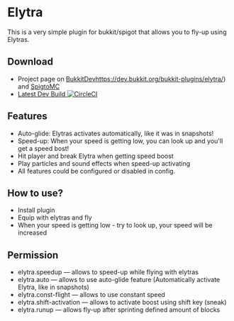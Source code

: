 # Elytra
This is a very simple plugin for bukkit/spigot that allows you to fly-up using Elytras.

## Download
* Project page on [BukkitDev]()https://dev.bukkit.org/bukkit-plugins/elytra/) and [SpigtoMC](https://www.spigotmc.org/resources/elytra.19284/)
* [Latest Dev Build  ![CircleCI](https://circleci.com/gh/fromgate/Elytra.svg?style=shield)](https://circleci.com/gh/fromgate/Elytra)

## Features
* Auto-glide: Elytras activates automatically, like it was in snapshots!
* Speed-up: When your speed is getting low, you can look up and you'll get a speed bost!
* Hit player and break Elytra when getting speed boost
* Play particles and sound effects when speed-up activating
* All features could be configured or disabled in config. 

## How to use?
* Install plugin
* Equip with elytras and fly
* When your speed is getting low - try to look up, your speed will be increased 

## Permission
* elytra.speedup — allows to speed-up while flying with elytras
* elytra.auto — allows to use auto-glide feature (Automatically activate Elytra, like in snapshots)
* elytra.const-flight — allows to use constant speed
* elytra.shift-activation — allows to activate boost using shift key (sneak)
* elytra.runup — allows fly-up after sprinting defined amount of blocks 
